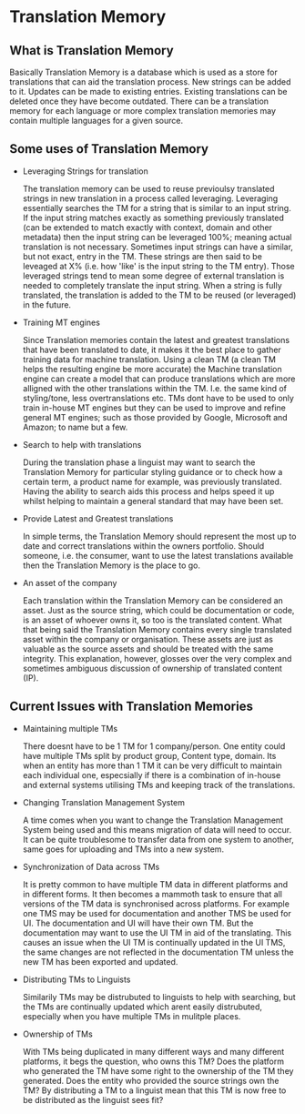 # Translation Memory

## What is Translation Memory

Basically Translation Memory is a database which is used as a store for translations that can aid the translation process. New strings can be added to it. Updates can be made to existing entries. Existing translations can be deleted once they have become outdated. There can be a translation memory for each language or more complex translation memories may contain multiple languages for a given source.

## Some uses of Translation Memory

-  Leveraging Strings for translation

    The translation memory can be used to reuse previoulsy translated strings in new translation in a process called leveraging. Leveraging essentially searches the TM for a string that is similar to an input string. If the input string matches exactly as something previously translated (can be extended to match exactly with context, domain and other metadata) then the input string can be leveraged 100%; meaning actual translation is not necessary. Sometimes input strings can have a similar, but not exact, entry in the TM. These strings are then said to be leveaged at X% (i.e. how 'like' is the input string to the TM entry). Those leveraged strings tend to mean some degree of external translation is needed to completely translate the input string. When a string is fully translated, the translation is added to the TM to be reused (or leveraged) in the future.

-  Training MT engines

    Since Translation memories contain the latest and greatest translations that have been translated to date, it makes it the best place to gather training data for machine translation. Using a clean TM (a clean TM helps the resulting engine be more accurate) the Machine translation engine can create a model that can produce translations which are more alligned with the other translations within the TM. I.e. the same kind of styling/tone, less overtranslations etc. TMs dont have to be used to only train in-house MT engines but they can be used to improve and refine general MT engines; such as those provided by Google, Microsoft and Amazon; to name but a few.

-  Search to help with translations

    During the translation phase a linguist may want to search the Translation Memory for particular styling guidance or to check how a certain term, a product name for example, was previously translated. Having the ability to search aids this process and helps speed it up whilst helping to maintain a general standard that may have been set. 

-  Provide Latest and Greatest translations

    In simple terms, the Translation Memory should represent the most up to date and correct translations within the owners portfolio. Should someone, i.e. the consumer, want to use the latest translations available then the Translation Memory is the place to go.

-  An asset of the company

    Each translation within the Translation Memory can be considered an asset. Just as the source string, which could be documentation or code, is an asset of whoever owns it, so too is the translated content. What that being said the Translation Memory contains every single translated asset within the company or organisation. These assets are just as valuable as the source assets and should be treated with the same integrity. This explanation, however, glosses over the very complex and sometimes ambiguous discussion of ownership of translated content (IP).

## Current Issues with Translation Memories

-  Maintaining multiple TMs

    There doesnt have to be 1 TM for 1 company/person. One entity could have multiple TMs split by product group, Content type, domain. Its when an entity has more than 1 TM it can be very difficult to maintain each individual one, especsially if there is a combination of in-house and external systems utilising TMs and keeping track of the translations.

-  Changing Translation Management System

    A time comes when you want to change the Translation Management System being used and this means migration of data will need to occur. It can be quite troublesome to transfer data from one system to another, same goes for uploading and TMs into a new system.

-  Synchronization of Data across TMs

    It is pretty common to have multiple TM data in different platforms and in different forms. It then becomes a mammoth task to ensure that all versions of the TM data is synchronised across platforms. For example one TMS may be used for documentation and another TMS be used for UI. The documentation and UI will have their own TM. But the documentation may want to use the UI TM in aid of the translating. This causes an issue when the UI TM is continually updated in the UI TMS, the same changes are not reflected in the documentation TM unless the new TM has been exported and updated.

-  Distributing TMs to Linguists

    Similarily TMs may be distrubuted to linguists to help with searching, but the TMs are continually updated which arent easily distrubuted, especially when you have multiple TMs in mulitple places.

-  Ownership of TMs

    With TMs being duplicated in many different ways and many different platforms, it begs the question, who owns this TM? Does the platform who generated the TM have some right to the ownership of the TM they generated. Does the entity who provided the source strings own the TM? By distributing a TM to a linguist mean that this TM is now free to be distributed as the linguist sees fit?

